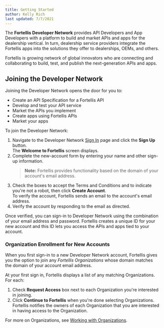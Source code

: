 ```yaml
---
title: Getting Started
author: Kelly Rich
last updated: 7/7/2021
---
```


The **Fortellis Developer Network** provides API Developers and App Developers with a platform to build and market APIs and apps for the dealership vertical. In turn, dealership service providers integrate the Fortellis apps into the solutions they offer to dealerships, OEMs, and others.

Fortellis is growing network of global innovators who are connecting and collaborating to build, test, and publish the next-generation APIs and apps.

## Joining the Developer Network

Joining the Developer Network opens the door for you to:

* Create an API Specification for a Fortellis API
* Develop and test your API service
* Market the APIs you implement
* Create apps using Fortellis APIs
* Market your apps

To join the Developer Network:

1. Navigate to the Developer Network [Sign In]($[devNetworkUrl]) page and click the **Sign Up** button.  
    The **Welcome to Fortellis** screen displays.
1. Complete the new-account form by entering your name and other sign-up information.
    > **Note:** Fortellis provides functionality based on the domain of your account's email address.
1. Check the boxes to accept the Terms and Conditions and to indicate you're not a robot, then click **Create Account**.  
    To verify the account, Fortellis sends an email to the account's email address.
1. Verify the account by responding to the email as directed.

Once verified, you can sign-in to Developer Network using the combination of your email address and password. Fortellis creates a unique ID for your new account and this ID lets you access the APIs and apps tied to your account.

### Organization Enrollment for New Accounts

When you first sign-in to a new Developer Network account, Fortellis gives you the option to join any *Fortellis Organizations* whose domain matches the domain of your account email address.

At your first sign in, Fortellis displays a list of any matching Organizations. For each:

1. Check **Request Access** box next to each Organization you're interested in joining.
1. Click **Continue to Fortellis** when you're done selecting Organizations.  
    Fortellis notifies the owners of each Organization that you are interested in having access to the Organization.

For more on Organizations, see [Working with Organizations](/docs/general/overview/organizations).
